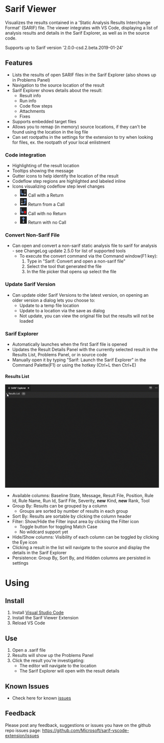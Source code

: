 # Sarif Viewer

Visualizes the results contained in a 'Static Analysis Results Interchange Format' (SARIF) file. The viewer integrates with VS Code, displaying a list of analysis results and details in the Sarif Explorer, as well as in the source code.

Supports up to Sarif version '2.0.0-csd.2.beta.2019-01-24'

## **Features**
 * Lists the results of open SARIF files in the Sarif Explorer (also shows up in Problems Panel)
 * Navigation to the source location of the result
 * Sarif Explorer shows details about the result:
    * Result info
    * Run info
    * Code flow steps
    * Attachments
    * Fixes
 * Supports embedded target files
 * Allows you to remap (in memory) source locations, if they can't be found using the location in the log file
 * Can set rootpaths in the settings for the extension to try when looking for files, ex. the rootpath of your local enlistment

### Code integration
 * Highlighting of the result location
 * Tooltips showing the message
 * Gutter icons to help identify the location of the result
 * Codeflow step regions are highlighted and labeled inline
 * Icons visualizing codeflow step level changes
    * ![Icons](/resources/readmeImages/CallReturnIcon.PNG?raw=true) Call with a Return
    * ![Icons](/resources/readmeImages/ReturnCallIcon.PNG?raw=true) Return from a Call
    * ![Icons](/resources/readmeImages/CallNoReturnIcon.PNG?raw=true) Call with no Return
    * ![Icons](/resources/readmeImages/ReturnNoCallIcon.PNG?raw=true) Return with no Call

### Convert Non-Sarif File
 * Can open and convert a non-sarif static analysis file to sarif for analysis - see ChangeLog update 2.5.0 for list of supported tools
    * To execute the convert command via the Command window(F1 key):
        1. Type in "Sarif: Convert and open a non-sarif file"
        2. Select the tool that generated the file
        3. In the file picker that opens up select the file

### Update Sarif Version
 * Can update older Sarif Versions to the latest version, on opening an older version a dialog lets you choose to:
    * Update to a temp file location
    * Update to a location via the save as dialog
    * Not update, you can view the original file but the results will not be loaded

### Sarif Explorer
 * Automatically launches when the first Sarif file is opened
 * Updates the Result Details Panel with the currently selected result in the Results List, Problems Panel, or in source code
 * Manually open it by typing "Sarif: Launch the Sarif Explorer" in the Command Palette(F1) or using the hotkey (Ctrl+L then Ctrl+E)

#### Results List
![Demo](/resources/readmeImages/ResultsList.gif?raw=true)
 * Available columns: Baseline State, Message, Result File, Position, Rule Id, Rule Name, Run Id, Sarif File, Severity, **new** Kind, **new** Rank, Tool
 * Group By: Results can be grouped by a column
    * Groups are sorted by number of results in each group
 * Sort By: Results are sortable by clicking the column header
 * Filter: Show/Hide the Filter input area by clicking the Filter icon
    * Toggle button for toggling Match Case
    * No wildcard support yet
 * Hide/Show columns: Visibility of each column can be toggled by clicking the Eye icon
 * Clicking a result in the list will navigate to the source and display the details in the Sarif Explorer
 * Persistence: Group By, Sort By, and Hidden columns are persisted in settings

# Using
## Install
1. Install [Visual Studio Code](https://code.visualstudio.com/)
2. Install the Sarif Viewer Extension
3. Reload VS Code

## Use
1. Open a .sarif file
2. Results will show up the Problems Panel
3. Click the result you're investigating:
    * The editor will navigate to the location
    * The Sarif Explorer will open with the result details

## Known Issues
 * Check here for known [issues](https://github.com/Microsoft/sarif-vscode-extension/issues)

## Feedback
Please post any feedback, suggestions or issues you have on the github repo issues page: https://github.com/Microsoft/sarif-vscode-extension/issues
